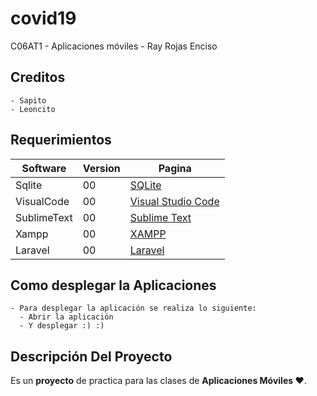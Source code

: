 # covid19
C06AT1 - Aplicaciones móviles - Ray Rojas Enciso
## Creditos
    - Sapito
    - Leoncito
## Requerimientos
| Software|Version  | Pagina |
| --------|---------|-------|
| Sqlite  |   00 |   [SQLite](https://www.sqlite.org/index.html) |
| VisualCode | 00 |   [Visual Studio Code](https://code.visualstudio.com/)  |
| SublimeText | 00 |   [Sublime Text](https://www.sublimetext.com/)  |
| Xampp | 00 |   [XAMPP](https://www.apachefriends.org/es/index.html)  |
| Laravel | 00 |  [Laravel](https://laravel.com/) |
## Como desplegar la Aplicaciones
    - Para desplegar la aplicación se realiza lo siguiente:
      - Abrir la aplicación
      - Y desplegar :) :)
## Descripción Del Proyecto
Es un **proyecto** de practica para las clases de **Aplicaciones Móviles ♥**.
